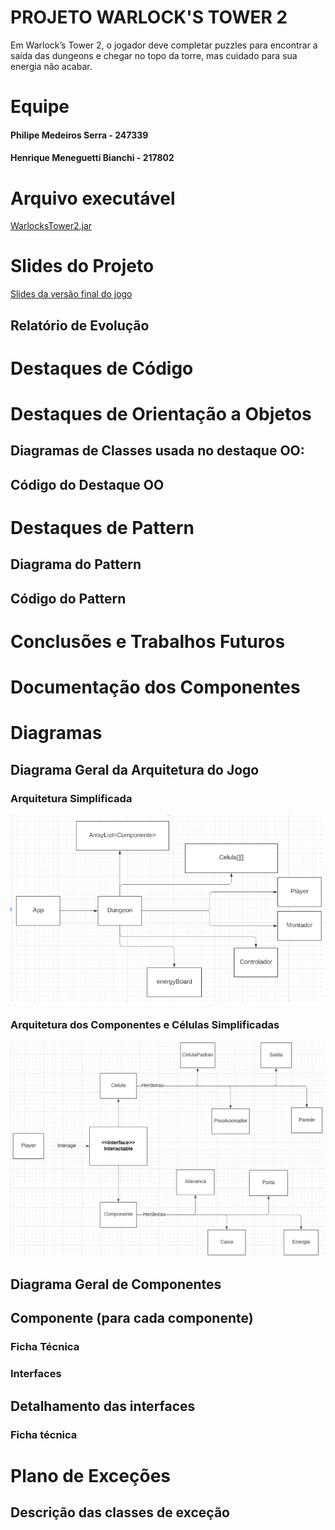 # PROJETO WARLOCK'S TOWER 2

Em Warlock’s Tower 2, o jogador deve completar puzzles para encontrar a saída das dungeons e chegar no topo da torre, mas cuidado para sua energia não acabar.

# Equipe

#### Philipe Medeiros Serra - 247339
#### Henrique Meneguetti Bianchi - 217802

# Arquivo executável

[WarlocksTower2.jar](https://drive.google.com/file/d/11zQV6E_0r2lF9Khf2KYXxOMbBhHOymdY/view?usp=sharing)

# Slides do Projeto

[Slides da versão final do jogo](https://docs.google.com/presentation/d/1QYKL5Xe0vi7EFR8pOVqEINFce5sySmCFuPCRmYeTAW8/edit?usp=sharing)

## Relatório de Evolução

# Destaques de Código

# Destaques de Orientação a Objetos

## Diagramas de Classes usada no destaque OO:

## Código do Destaque OO

# Destaques de Pattern

## Diagrama do Pattern

## Código do Pattern

# Conclusões e Trabalhos Futuros

# Documentação dos Componentes

# Diagramas

## Diagrama Geral da Arquitetura do Jogo

### Arquitetura Simplificada
![Diagrama de Arquitetura Simplificado](https://github.com/philipeserra/MC322/blob/main/TrabalhoPOO/Diagramas/ArquiteturaSimplificada.png)

### Arquitetura dos Componentes e Células Simplificadas
![Diagrama de Arquitetura Simplificado](https://github.com/philipeserra/MC322/blob/main/TrabalhoPOO/Diagramas/ArquiteturaComponentesSimplificada.png)

## Diagrama Geral de Componentes

## Componente <Nome do Componente> (para cada componente)

### Ficha Técnica

### Interfaces

## Detalhamento das interfaces

### Ficha técnica

# Plano de Exceções

## Descrição das classes de exceção


